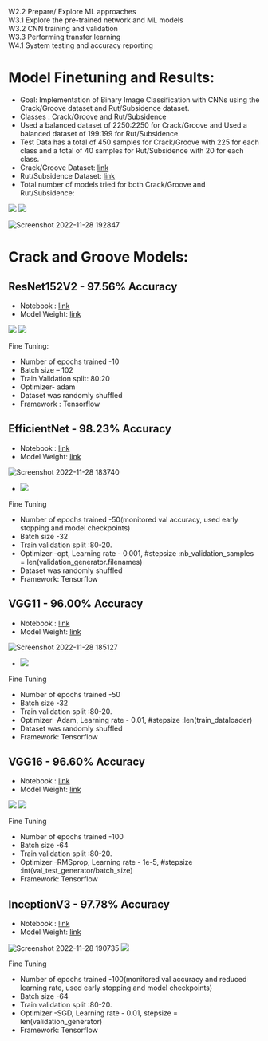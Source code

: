 W2.2 Prepare/ Explore ML approaches  
W3.1 Explore the pre-trained network and ML models  
W3.2 CNN training and validation  
W3.3 Performing transfer learning  
W4.1 System testing and accuracy reporting  


# Model Finetuning and Results:

* Goal:  Implementation of Binary Image Classification with CNNs using the Crack/Groove dataset and Rut/Subsidence dataset. 
* Classes :  Crack/Groove and Rut/Subsidence 
* Used a balanced dataset of 2250:2250 for Crack/Groove and Used a balanced dataset of 199:199 for Rut/Subsidence.  
* Test Data has a total of 450 samples for Crack/Groove with 225 for each class and a total of 40 samples for Rut/Subsidence with 20 for each class.
* Crack/Groove Dataset: [link](https://drive.google.com/drive/folders/1pY0Yaevl3AL0s_g8QVT5Vj7DFo6Fl4qq)
* Rut/Subsidence Dataset: [link](https://drive.google.com/drive/folders/1NYd1OtEC2FSRMoY6QbrVQ7bP6JaQmBcf)
* Total number of models tried for both Crack/Groove and Rut/Subsidence:
<img src = https://github.com/OmdenaAI/uae-chapter-road-inspection/blob/main/src/tasks/task-2-ml-modeling/Assets/Dataset(Cracks%20%2BGroove).jpg>
<img src = https://github.com/OmdenaAI/uae-chapter-road-inspection/blob/main/src/tasks/task-2-ml-modeling/Assets/Dataset(Rut%2BSubsidence).jpg>

![Screenshot 2022-11-28 192847](https://user-images.githubusercontent.com/81407869/204431760-7c664701-d898-4a94-8dc3-040ad9a7cb70.jpg)

# Crack and Groove Models:

## ResNet152V2 - 97.56% Accuracy
* Notebook : [link](https://github.com/OmdenaAI/uae-chapter-road-inspection/blob/main/src/tasks/task-2-ml-modeling/crack_groove.ipynb)  
* Model Weight: [link](https://https://drive.google.com/drive/folders/136XhbrlrGz42r7j_AX_7kGoTJl4j6kvj)
<img src = https://github.com/OmdenaAI/uae-chapter-road-inspection/blob/main/src/tasks/task-2-ml-modeling/Assets/ResNet152V2(Crack%2BGroove%20Dataset)-Architecture.jpg>
<img src = https://github.com/OmdenaAI/uae-chapter-road-inspection/blob/main/src/tasks/task-2-ml-modeling/Assets/ResNet152V2(Crack%2BGroove%20Dataset).jpg>

Fine Tuning:   
   * Number of epochs trained -10 
   * Batch size – 102  
   * Train Validation split: 80:20  
   * Optimizer- adam
   * Dataset was randomly shuffled  
   * Framework : Tensorflow


## EfficientNet - 98.23% Accuracy
* Notebook : [link](https://github.com/OmdenaAI/uae-chapter-road-inspection/blob/main/src/tasks/task-2-ml-modeling/EfficientNetB0_Cracks%26Grooves.ipynb) 
* Model Weight: [link](https://drive.google.com/drive/folders/1vervas1xrMARrclvcjploHMB-eUaNKVb)

![Screenshot 2022-11-28 183740](https://user-images.githubusercontent.com/81407869/204425058-588b225b-e093-4381-bfcc-78e2937dff3f.jpg)
* <img src = https://github.com/OmdenaAI/uae-chapter-road-inspection/blob/main/src/tasks/task-2-ml-modeling/Assets/EfficientNetB0(Cracks%2BGroove%20Dataset).jpg>

Fine Tuning  

   * Number of epochs trained -50(monitored val accuracy, used early stopping and model checkpoints)  
   * Batch size -32  
   * Train validation split :80-20.  
   * Optimizer -opt, Learning rate - 0.001, #stepsize :nb_validation_samples = len(validation_generator.filenames)   
   * Dataset was randomly shuffled  
   * Framework: Tensorflow

## VGG11 - 96.00% Accuracy

* Notebook : [link](https://github.com/OmdenaAI/uae-chapter-road-inspection/blob/main/src/tasks/task-2-ml-modeling/VGG_11_Crack%2BGroove.ipynb) 
* Model Weight: [link](https://drive.google.com/drive/folders/1k4TUgo1A8dlS2DU2YIWjlwuDSUHS4a8w)

![Screenshot 2022-11-28 185127](https://user-images.githubusercontent.com/81407869/204427079-6705b943-20aa-4d84-aee6-ee4c1262bbc8.jpg)
* <img src = https://github.com/OmdenaAI/uae-chapter-road-inspection/blob/main/src/tasks/task-2-ml-modeling/Assets/VGG11_BN(Crack%2BGroove%20Dataset).jpg>

Fine Tuning  
   * Number of epochs trained -50
   * Batch size -32  
   * Train validation split :80-20.  
   * Optimizer -Adam, Learning rate - 0.01, #stepsize :len(train_dataloader)   
   * Dataset was randomly shuffled  
   * Framework: Tensorflow
   
## VGG16 - 96.60% Accuracy
* Notebook : [link](https://github.com/OmdenaAI/uae-chapter-road-inspection/blob/main/src/tasks/task-2-ml-modeling/VGG16_Crack%2BGroove.ipynb) 
* Model Weight: [link](https://drive.google.com/drive/folders/1rGTHeKmX8A1kEvI02Dgv5CHZWgFQI_3B)

<img src = https://github.com/OmdenaAI/uae-chapter-road-inspection/blob/main/src/tasks/task-2-ml-modeling/Assets/VGG16(Crack%2BGroove%20Dataset)Learning_Curve.jpg>
<img src = https://github.com/OmdenaAI/uae-chapter-road-inspection/blob/main/src/tasks/task-2-ml-modeling/Assets/VGG16(Crack%2BGroove%20Dataset).jpg>

Fine Tuning  

   * Number of epochs trained -100
   * Batch size -64  
   * Train validation split :80-20.  
   * Optimizer -RMSprop, Learning rate - 1e-5, #stepsize :int(val_test_generator/batch_size)  
   * Framework: Tensorflow
   
   ## InceptionV3 - 97.78% Accuracy
* Notebook : [link](https://github.com/OmdenaAI/uae-chapter-road-inspection/blob/main/src/tasks/task-2-ml-modeling/InceptionV3_cracks_vs_grooves.ipynb) 
* Model Weight: [link](https://drive.google.com/drive/folders/1saHLHlq8PDb6NH9xfFHUrAG1casSH51c)

 ![Screenshot 2022-11-28 190735](https://user-images.githubusercontent.com/81407869/204429049-0c72470e-4643-404a-be76-179318f4a763.jpg)
  <img src = https://github.com/OmdenaAI/uae-chapter-road-inspection/blob/main/src/tasks/task-2-ml-modeling/Assets/InceptionV3(Crack%2BGroove%20Dataset).jpg>

Fine Tuning  

   * Number of epochs trained -100(monitored val accuracy and reduced learning rate, used early stopping and model checkpoints) 
   * Batch size -64  
   * Train validation split :80-20.  
   * Optimizer -SGD, Learning rate - 0.01, stepsize = len(validation_generator)
   * Framework: Tensorflow


   
